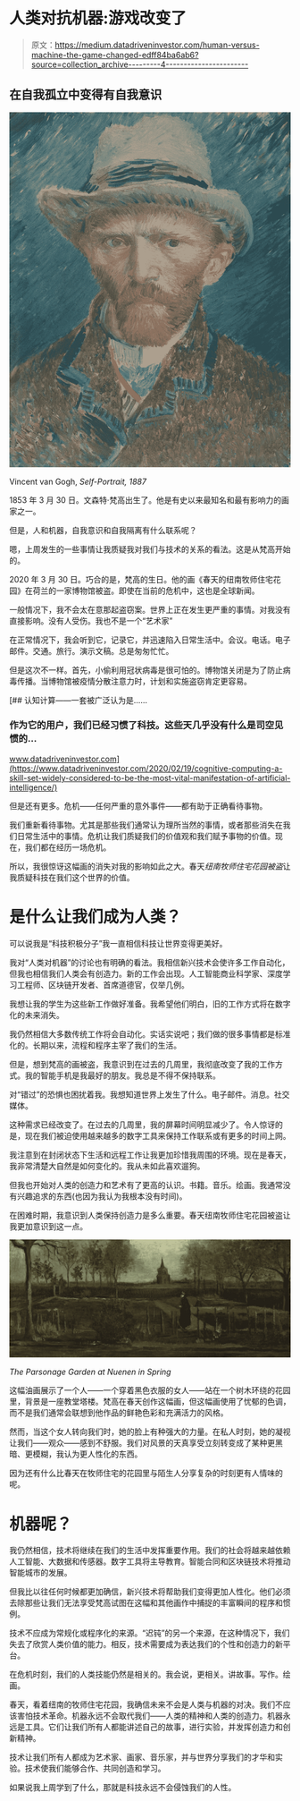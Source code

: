 # 人类对抗机器:游戏改变了

> 原文：<https://medium.datadriveninvestor.com/human-versus-machine-the-game-changed-edff84ba6ab6?source=collection_archive---------4----------------------->

## 在自我孤立中变得有自我意识

![](img/93ba39b5800f35e28330d3053dcc699d.png)

Vincent van Gogh, *Self-Portrait, 1887*

1853 年 3 月 30 日。文森特·梵高出生了。他是有史以来最知名和最有影响力的画家之一。

但是，人和机器，自我意识和自我隔离有什么联系呢？

嗯，上周发生的一些事情让我质疑我对我们与技术的关系的看法。这是从梵高开始的。

2020 年 3 月 30 日。巧合的是，梵高的生日。他的画《春天的纽南牧师住宅花园》在荷兰的一家博物馆被盗。即使在当前的危机中，这也是全球新闻。

一般情况下，我不会太在意那起盗窃案。世界上正在发生更严重的事情。对我没有直接影响。没有人受伤。我也不是一个“艺术家”

在正常情况下，我会听到它，记录它，并迅速陷入日常生活中。会议。电话。电子邮件。交通。旅行。演示文稿。总是匆匆忙忙。

但是这次不一样。首先，小偷利用冠状病毒是很可怕的。博物馆关闭是为了防止病毒传播。当博物馆被疫情分散注意力时，计划和实施盗窃肯定更容易。

[](https://www.datadriveninvestor.com/2020/02/19/cognitive-computing-a-skill-set-widely-considered-to-be-the-most-vital-manifestation-of-artificial-intelligence/) [## 认知计算——一套被广泛认为是……

### 作为它的用户，我们已经习惯了科技。这些天几乎没有什么是司空见惯的…

www.datadriveninvestor.com](https://www.datadriveninvestor.com/2020/02/19/cognitive-computing-a-skill-set-widely-considered-to-be-the-most-vital-manifestation-of-artificial-intelligence/) 

但是还有更多。危机——任何严重的意外事件——都有助于正确看待事物。

我们重新看待事物。尤其是那些我们通常认为理所当然的事情，或者那些消失在我们日常生活中的事情。危机让我们质疑我们的价值观和我们赋予事物的价值。现在，我们都在经历一场危机。

所以，我很惊讶这幅画的消失对我的影响如此之大。春天*纽南牧师住宅花园被盗*让我质疑科技在我们这个世界的价值。

# 是什么让我们成为人类？

可以说我是“科技积极分子”我一直相信科技让世界变得更美好。

我对“人类对机器”的讨论也有明确的看法。我相信新兴技术会使许多工作自动化，但我也相信我们人类会有创造力。新的工作会出现。人工智能商业科学家、深度学习工程师、区块链开发者、首席道德官，仅举几例。

我想让我的学生为这些新工作做好准备。我希望他们明白，旧的工作方式将在数字化的未来消失。

我仍然相信大多数传统工作将会自动化。实话实说吧；我们做的很多事情都是标准化的。长期以来，流程和程序主宰了我们的生活。

但是，想到梵高的画被盗，我意识到在过去的几周里，我彻底改变了我的工作方式。我的智能手机是我最好的朋友。我总是不得不保持联系。

对“错过”的恐惧也困扰着我。我想知道世界上发生了什么。电子邮件。消息。社交媒体。

这种需求已经改变了。在过去的几周里，我的屏幕时间明显减少了。令人惊讶的是，现在我们被迫使用越来越多的数字工具来保持工作联系或有更多的时间上网。

我注意到在封闭状态下生活和远程工作让我更加珍惜我周围的环境。现在是春天，我非常清楚大自然是如何变化的。我从未如此喜欢遛狗。

但我也开始对人类的创造力和艺术有了更高的认识。书籍。音乐。绘画。我通常没有兴趣追求的东西(也因为我认为我根本没有时间)。

在困难时期，我意识到人类保持创造力是多么重要。春天纽南牧师住宅花园被盗让我更加意识到这一点。

![](img/62b33bb4fc86629afdfe36d2cbad76a8.png)

*The Parsonage Garden at Nuenen in Spring*

这幅油画展示了一个人——一个穿着黑色衣服的女人——站在一个树木环绕的花园里，背景是一座教堂塔楼。梵高在春天创作这幅画，但这幅画使用了忧郁的色调，而不是我们通常会联想到他作品的鲜艳色彩和充满活力的风格。

然而，当这个女人转向我们时，她的脸上有种强大的力量。在私人时刻，她的凝视让我们——观众——感到不舒服。我们对风景的天真享受立刻转变成了某种更黑暗、更模糊，我认为更人性化的东西。

因为还有什么比春天在牧师住宅的花园里与陌生人分享复杂的时刻更有人情味的呢。

# 机器呢？

我仍然相信，技术将继续在我们的生活中发挥重要作用。我们的社会将越来越依赖人工智能、大数据和传感器。数字工具将主导教育。智能合同和区块链技术将推动智能城市的发展。

但我比以往任何时候都更加确信，新兴技术将帮助我们变得更加人性化。他们必须去除那些让我们无法享受梵高试图在这幅和其他画作中捕捉的丰富瞬间的程序和惯例。

技术不应成为常规化或程序化的来源。“迟钝”的另一个来源，在这种情况下，我们失去了欣赏人类价值的能力。相反，技术需要成为表达我们的个性和创造力的新平台。

在危机时刻，我们的人类技能仍然是相关的。我会说，更相关。讲故事。写作。绘画。

春天，看着纽南的牧师住宅花园，我确信未来不会是人类与机器的对决。我们不应该害怕技术革命。机器永远不会取代我们——人类的精神和人类的创造力。机器永远是工具。它们让我们所有人都能讲述自己的故事，进行实验，并发挥创造力和创新精神。

技术让我们所有人都成为艺术家、画家、音乐家，并与世界分享我们的才华和实验。技术使我们能够合作、共同创造和学习。

如果说我上周学到了什么，那就是科技永远不会侵蚀我们的人性。